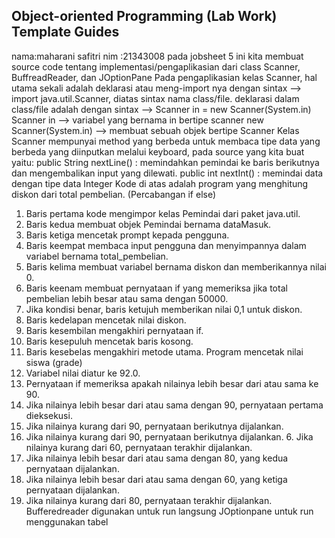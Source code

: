 ## Object-oriented Programming (Lab Work) Template Guides
nama:maharani safitri
nim :21343008
pada jobsheet 5 ini kita membuat source code tentang implementasi/pengaplikasian dari class Scanner, BuffreadReader, dan JOptionPane Pada pengaplikasian kelas Scanner, hal utama sekali adalah deklarasi atau meng-import nya dengan sintax --> import java.util.Scanner, diatas sintax nama class/file. deklarasi dalam class/file adalah dengan sintax --> Scanner in = new Scanner(System.in) Scanner in --> variabel yang bernama in bertipe scanner new Scanner(System.in) --> membuat sebuah objek bertipe Scanner Kelas Scanner mempunyai method yang berbeda untuk membaca tipe data yang berbeda yang diinputkan melalui keyboard, pada source yang kita buat yaitu: public String nextLine() : memindahkan pemindai ke baris berikutnya dan mengembalikan input yang dilewati. public int nextInt() : memindai data dengan tipe data Integer
Kode di atas adalah program yang menghitung diskon dari total pembelian.
(Percabangan if else)
1. Baris pertama kode mengimpor kelas Pemindai dari paket java.util. 
2. Baris kedua membuat objek Pemindai bernama dataMasuk.
3. Baris ketiga mencetak prompt kepada pengguna.
4. Baris keempat membaca input pengguna dan menyimpannya dalam variabel bernama total_pembelian.
5. Baris kelima membuat variabel bernama diskon dan memberikannya nilai 0.
6. Baris keenam membuat pernyataan if yang memeriksa jika
total pembelian lebih besar atau sama dengan 50000. 
7. Jika kondisi benar, baris ketujuh memberikan nilai 0,1
untuk diskon.
8. Baris kedelapan mencetak nilai diskon.
9. Baris kesembilan mengakhiri pernyataan if.
10. Baris kesepuluh mencetak baris kosong. 
11. Baris kesebelas mengakhiri metode utama.
Program mencetak nilai siswa (grade)
1. Variabel nilai diatur ke 92.0.
2. Pernyataan if memeriksa apakah nilainya lebih besar dari atau sama
ke 90.
3. Jika nilainya lebih besar dari atau sama dengan 90, pernyataan pertama
dieksekusi. 
4. Jika nilainya kurang dari 90, pernyataan berikutnya dijalankan.
5. Jika nilainya kurang dari 90, pernyataan berikutnya dijalankan. 6. Jika nilainya kurang dari 60, pernyataan terakhir dijalankan.
7. Jika nilainya lebih besar dari atau sama dengan 80, yang kedua
pernyataan dijalankan.
8. Jika nilainya lebih besar dari atau sama dengan 60, yang ketiga pernyataan dijalankan. 
9. Jika nilainya kurang dari 80, pernyataan terakhir dijalankan.
Bufferedreader digunakan untuk run langsung 
JOptionpane untuk run menggunakan tabel

